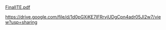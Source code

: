 
[FinalITE.pdf](https://github.com/Krittin33333/ReactNativeFinalProject/files/9881063/FinalITE.pdf)

https://drive.google.com/file/d/1d0pGXiKE7IFRrvjUDgCpn4adr05Jl2w7/view?usp=sharing
